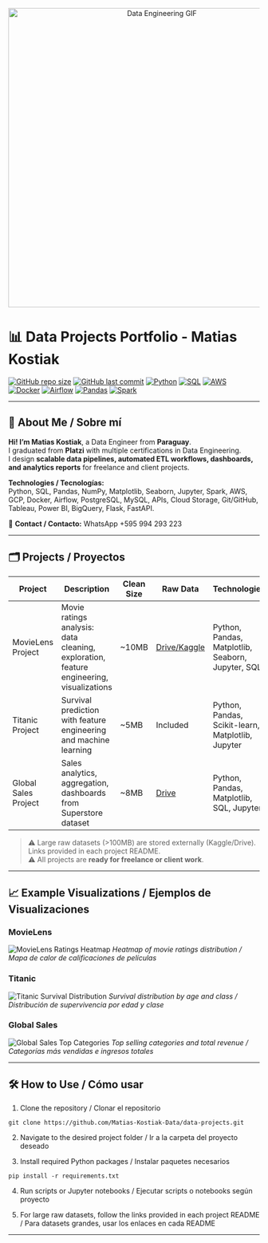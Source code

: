 <p align="center">
  <img src="https://media.giphy.com/media/26xBzvH6sDLHbOZYU/giphy.gif" alt="Data Engineering GIF" width="600"/>
</p>

# 📊 Data Projects Portfolio - Matias Kostiak

[![GitHub repo size](https://img.shields.io/github/repo-size/Matias-Kostiak-Data/data-projects?style=flat-square)](https://github.com/Matias-Kostiak-Data/data-projects)
[![GitHub last commit](https://img.shields.io/github/last-commit/Matias-Kostiak-Data/data-projects?style=flat-square)](https://github.com/Matias-Kostiak-Data/data-projects/commits/main)
[![Python](https://img.shields.io/badge/python-3.11-blue?style=flat-square&logo=python)](https://www.python.org/)
[![SQL](https://img.shields.io/badge/SQL-database-green?style=flat-square)]()
[![AWS](https://img.shields.io/badge/AWS-cloud-orange?style=flat-square&logo=amazon-aws)](https://aws.amazon.com/)
[![Docker](https://img.shields.io/badge/Docker-container-blue?style=flat-square&logo=docker)](https://www.docker.com/)
[![Airflow](https://img.shields.io/badge/Airflow-ETL-red?style=flat-square&logo=apache)](https://airflow.apache.org/)
[![Pandas](https://img.shields.io/badge/Pandas-data-green?style=flat-square&logo=pandas)](https://pandas.pydata.org/)
[![Spark](https://img.shields.io/badge/Spark-bigdata-orange?style=flat-square&logo=apache-spark)](https://spark.apache.org/)

---

## 🌟 About Me / Sobre mí

**Hi! I’m Matias Kostiak**, a Data Engineer from **Paraguay**.  
I graduated from **Platzi** with multiple certifications in Data Engineering.  
I design **scalable data pipelines, automated ETL workflows, dashboards, and analytics reports** for freelance and client projects.  

**Technologies / Tecnologías:**  
Python, SQL, Pandas, NumPy, Matplotlib, Seaborn, Jupyter, Spark, AWS, GCP, Docker, Airflow, PostgreSQL, MySQL, APIs, Cloud Storage, Git/GitHub, Tableau, Power BI, BigQuery, Flask, FastAPI.

📱 **Contact / Contacto:** WhatsApp +595 994 293 223  

---

## 🗂️ Projects / Proyectos

| Project | Description | Clean Size | Raw Data | Technologies | Visuals | README |
|--------|-------------|-----------|----------|-------------|--------|--------|
| MovieLens Project | Movie ratings analysis: data cleaning, exploration, feature engineering, visualizations | ~10MB | [Drive/Kaggle](movielens_project/README.md) | Python, Pandas, Matplotlib, Seaborn, Jupyter, SQL | ![ratings](movielens_project/visuals/ratings_heatmap.gif) | [README](movielens_project/README.md) |
| Titanic Project | Survival prediction with feature engineering and machine learning | ~5MB | Included | Python, Pandas, Scikit-learn, Matplotlib, Jupyter | ![titanic](titanic_project/visuals/survival_distribution.gif) | [README](titanic_project/README.md) |
| Global Sales Project | Sales analytics, aggregation, dashboards from Superstore dataset | ~8MB | [Drive](global_sales_project/README.md) | Python, Pandas, Matplotlib, SQL, Jupyter | ![sales](global_sales_project/visuals/top_categories.gif) | [README](global_sales_project/README.md) |

> ⚠️ Large raw datasets (>100MB) are stored externally (Kaggle/Drive). Links provided in each project README.  
> ⚠️ All projects are **ready for freelance or client work**.

---

## 📈 Example Visualizations / Ejemplos de Visualizaciones

### MovieLens
![MovieLens Ratings Heatmap](movielens_project/visuals/ratings_heatmap.gif)
*Heatmap of movie ratings distribution / Mapa de calor de calificaciones de películas*

### Titanic
![Titanic Survival Distribution](titanic_project/visuals/survival_distribution.gif)
*Survival distribution by age and class / Distribución de supervivencia por edad y clase*

### Global Sales
![Global Sales Top Categories](global_sales_project/visuals/top_categories.gif)
*Top selling categories and total revenue / Categorías más vendidas e ingresos totales*

---


## 🛠️ How to Use / Cómo usar

1. Clone the repository / Clonar el repositorio  
```  
git clone https://github.com/Matias-Kostiak-Data/data-projects.git
``` 
2. Navigate to the desired project folder / Ir a la carpeta del proyecto deseado

3. Install required Python packages / Instalar paquetes necesarios
```
pip install -r requirements.txt
```
4. Run scripts or Jupyter notebooks / Ejecutar scripts o notebooks según proyecto

5. For large raw datasets, follow the links provided in each project README / Para datasets grandes, usar los enlaces en cada README

---
